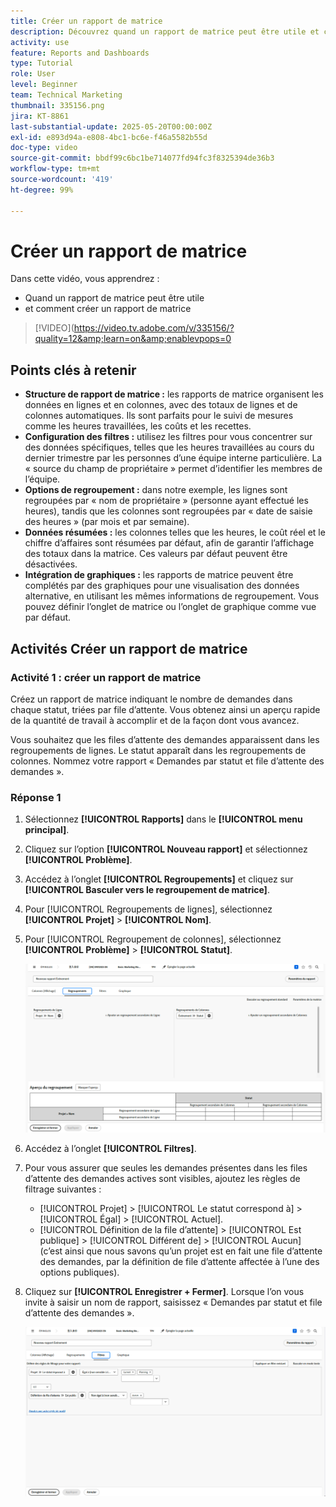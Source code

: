 ```yaml
---
title: Créer un rapport de matrice
description: Découvrez quand un rapport de matrice peut être utile et comment créer un rapport de matrice dans Workfront.
activity: use
feature: Reports and Dashboards
type: Tutorial
role: User
level: Beginner
team: Technical Marketing
thumbnail: 335156.png
jira: KT-8861
last-substantial-update: 2025-05-20T00:00:00Z
exl-id: e893d94a-e808-4bc1-bc6e-f46a5582b55d
doc-type: video
source-git-commit: bbdf99c6bc1be714077fd94fc3f8325394de36b3
workflow-type: tm+mt
source-wordcount: '419'
ht-degree: 99%

---
```


# Créer un rapport de matrice

Dans cette vidéo, vous apprendrez :

* Quand un rapport de matrice peut être utile
* et comment créer un rapport de matrice

>[!VIDEO](https://video.tv.adobe.com/v/335156/?quality=12&amp;learn=on&amp;enablevpops=0

## Points clés à retenir

* **Structure de rapport de matrice :** les rapports de matrice organisent les données en lignes et en colonnes, avec des totaux de lignes et de colonnes automatiques. Ils sont parfaits pour le suivi de mesures comme les heures travaillées, les coûts et les recettes.
* **Configuration des filtres :** utilisez les filtres pour vous concentrer sur des données spécifiques, telles que les heures travaillées au cours du dernier trimestre par les personnes d’une équipe interne particulière. La « source du champ de propriétaire » permet d’identifier les membres de l’équipe.
* **Options de regroupement :** dans notre exemple, les lignes sont regroupées par « nom de propriétaire » (personne ayant effectué les heures), tandis que les colonnes sont regroupées par « date de saisie des heures » (par mois et par semaine).
* **Données résumées :** les colonnes telles que les heures, le coût réel et le chiffre d’affaires sont résumées par défaut, afin de garantir l’affichage des totaux dans la matrice. Ces valeurs par défaut peuvent être désactivées.
* **Intégration de graphiques :** les rapports de matrice peuvent être complétés par des graphiques pour une visualisation des données alternative, en utilisant les mêmes informations de regroupement. Vous pouvez définir l’onglet de matrice ou l’onglet de graphique comme vue par défaut.

## Activités Créer un rapport de matrice

### Activité 1 : créer un rapport de matrice

Créez un rapport de matrice indiquant le nombre de demandes dans chaque statut, triées par file d’attente. Vous obtenez ainsi un aperçu rapide de la quantité de travail à accomplir et de la façon dont vous avancez.

Vous souhaitez que les files d’attente des demandes apparaissent dans les regroupements de lignes. Le statut apparaît dans les regroupements de colonnes. Nommez votre rapport « Demandes par statut et file d’attente des demandes ».

### Réponse 1

1. Sélectionnez **[!UICONTROL Rapports]** dans le **[!UICONTROL menu principal]**.
1. Cliquez sur l’option **[!UICONTROL Nouveau rapport]** et sélectionnez **[!UICONTROL Problème]**.
1. Accédez à l’onglet **[!UICONTROL Regroupements]** et cliquez sur **[!UICONTROL Basculer vers le regroupement de matrice]**.
1. Pour [!UICONTROL Regroupements de lignes], sélectionnez **[!UICONTROL Projet]** > **[!UICONTROL Nom]**.
1. Pour [!UICONTROL Regroupement de colonnes], sélectionnez **[!UICONTROL Problème]** > **[!UICONTROL Statut]**.

   ![Image de l’écran permettant de créer un nouveau regroupement de rapports de problèmes.](assets/matrix-report-groupings.png)

1. Accédez à l’onglet **[!UICONTROL Filtres]**.
1. Pour vous assurer que seules les demandes présentes dans les files d’attente des demandes actives sont visibles, ajoutez les règles de filtrage suivantes :

   * [!UICONTROL Projet] > [!UICONTROL Le statut correspond à] > [!UICONTROL Égal] > [!UICONTROL Actuel].
   * [!UICONTROL Définition de la file d’attente] > [!UICONTROL Est publique] > [!UICONTROL Différent de] > [!UICONTROL Aucun] (c’est ainsi que nous savons qu’un projet est en fait une file d’attente des demandes, par la définition de file d’attente affectée à l’une des options publiques).

1. Cliquez sur **[!UICONTROL Enregistrer + Fermer]**. Lorsque l’on vous invite à saisir un nom de rapport, saisissez « Demandes par statut et file d’attente des demandes ».

   ![Image de l’écran permettant de créer un filtre de rapport de problèmes](assets/matrix-report-filters.png)
